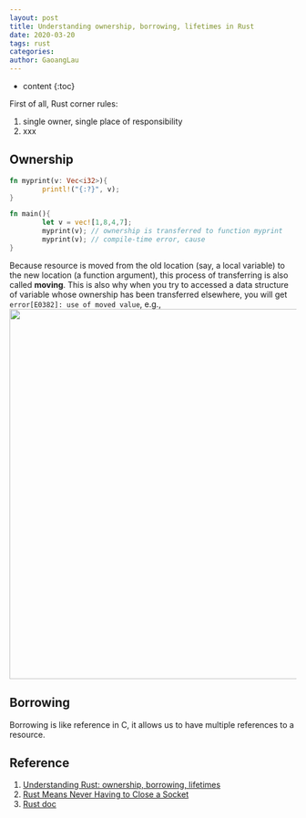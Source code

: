 ```yaml
---
layout: post
title: Understanding ownership, borrowing, lifetimes in Rust
date: 2020-03-20
tags: rust
categories: 
author: GaoangLau
---
```

* content
{:toc}


First of all, Rust corner rules: 



1. single owner, single place of responsibility
2. xxx

## Ownership 
```Rust
fn myprint(v: Vec<i32>){
        printl!("{:?}", v);
}

fn main(){
        let v = vec![1,8,4,7];
        myprint(v); // ownership is transferred to function myprint
        myprint(v); // compile-time error, cause 
}
```
Because resource is moved from the old location (say, a local variable) to the new location (a function argument), this process of transferring is also called **moving**.
This is also why when you try to accessed a data structure of variable whose ownership has been transferred elsewhere, you will get `error[E0382]: use of moved value`, e.g., 
<img class='center' src="{{site.baseurl}}/images/2020/error.e0382.png" width="650">

## Borrowing
Borrowing is like reference in C, it allows us to have multiple references to a resource.

## Reference 
1. [Understanding Rust: ownership, borrowing, lifetimes](https://medium.com/@bugaevc/understanding-rust-ownership-borrowing-lifetimes-ff9ee9f79a9c)
2. [Rust Means Never Having to Close a Socket](https://blog.skylight.io/rust-means-never-having-to-close-a-socket/)
3. [Rust doc](https://doc.rust-lang.org/1.8.0/book/ownership.html)











